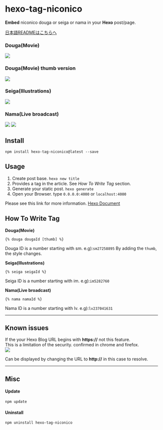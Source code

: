 hexo-tag-niconico
========================

**Embed** niconico douga or seiga or nama in your **Hexo** post/page.

[日本語READMEはこちらへ](https://github.com/kamiya555/hexo-tag-niconico/blob/master/README-ja.md)

### Douga(Movie)
![](http://i.imgur.com/NPIbU3G.png)

### Douga(Movie) thumb version
![](http://i.imgur.com/HGMmweS.png)

### Seiga(Illustrations)

![](http://i.imgur.com/EAHENiU.png)

### Nama(Live broadcast)

![](http://i.imgur.com/IOfQFp1.png)
![](http://i.imgur.com/YocfbD9.png)


## Install
```
npm install hexo-tag-niconico@latest --save
```

## Usage

1. Create post base.
  `hexo new title`
1. Provides a tag in the article.
   See *How To Write Tag* section.
1. Generate your static post.
  `hexo generate`
1. Open your Browser.
   type `0.0.0.0:4000` or `localhost:4000`

Please see this link for more information. [Hexo Document](https://hexo.io/docs/commands.html)

## How To Write Tag

**Douga(Movie)**

```
{% douga dougaId [thumb] %}
```

Douga ID is a number starting with sm.  e.g):`sm27258895`
By adding the `thumb`, the style changes.


**Seiga(Illustrations)**

```
{% seiga seigaId %}
```
Seiga ID is a number starting with im. e.g):`im5282760`


**Nama(Live broadcast)**

```
{% nama namaId %}
```
Nama ID is a number starting with lv. e.g):`lv237041631`

---

## Known issues

If the your Hexo Blog URL begins with **https://** not this feature.  
This is a limitation of the security. confirmed in chrome and firefox.  
![](http://i.imgur.com/UxDuBB2.png?1)

Can be displayed by changing the URL to **http://** in this case to resolve.

---

## Misc

#### Update
```
npm update
```

#### Uninstall
```
npm uninstall hexo-tag-niconico
```
